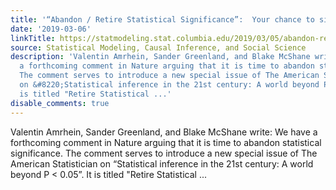 ```yaml
---
title: '“Abandon / Retire Statistical Significance”:  Your chance to sign a petition!'
date: '2019-03-06'
linkTitle: https://statmodeling.stat.columbia.edu/2019/03/05/abandon-retire-statistical-significance-your-chance-to-sign-a-petition/
source: Statistical Modeling, Causal Inference, and Social Science
description: 'Valentin Amrhein, Sander Greenland, and Blake McShane write: We have
  a forthcoming comment in Nature arguing that it is time to abandon statistical significance.
  The comment serves to introduce a new special issue of The American Statistician
  on &#8220;Statistical inference in the 21st century: A world beyond P < 0.05”. It
  is titled "Retire Statistical ...'
disable_comments: true
---
```

Valentin Amrhein, Sander Greenland, and Blake McShane write: We have a forthcoming comment in Nature arguing that it is time to abandon statistical significance. The comment serves to introduce a new special issue of The American Statistician on &#8220;Statistical inference in the 21st century: A world beyond P < 0.05”. It is titled "Retire Statistical ...